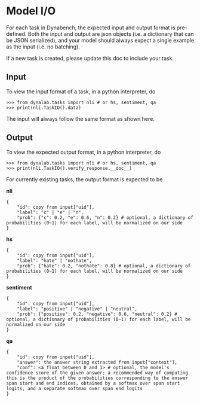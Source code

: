 # Model I/O

For each task in Dynabench, the expected input and output format is pre-defined. Both the input and output are json objects (i.e. a dictionary that can be JSON serialized), and your model should always expect a single example as the input (i.e. no batching).

If a new task is created, please update this doc to include your task.

## Input
To view the input format of a task, in a python interpreter, do
```
>>> from dynalab.tasks import nli # or hs, sentiment, qa
>>> print(nli.TaskIO().data)
```
The input will always follow the same format as shown here.

## Output
To view the expected output format, in a python interpreter, do
```
>>> from dynalab.tasks import nli # or hs, sentiment, qa
>>> print(nli.TaskIO().verify_response.__doc__)
```
For currently existing tasks, the output format is expected to be

**nli**
```
{
    "id": copy from input["uid"],
    "label": "c" | "e" | "n",
    "prob": {"c": 0.2, "e": 0.6, "n": 0.2} # optional, a dictionary of probabilities (0~1) for each label, will be normalized on our side
}
```
**hs**
```
{
    "id": copy from input["uid"],
    "label": "hate" | "nothate",
    "prob": {"hate": 0.2, "nothate": 0.8} # optional, a dictionary of probabilities (0~1) for each label, will be normalized on our side
}
```
**sentiment**
```
{
    "id": copy from input["uid"],
    "label": "positive" | "negative" | "neutral",
    "prob": {"positive": 0.2, "negative": 0.6, "neutral": 0.2} # optional, a dictionary of probabilities (0~1) for each label, will be normalized on our side
}
```
**qa**
```
{
    "id": copy from input["uid"],
    "answer": the answer string extracted from input["context"],
    "conf": <a float between 0 and 1> # optional, the model's confidence score of the given answer; a recommended way of computing this is the product of the probabilities corresponding to the answer span start and end indices, obtained by a softmax over span start logits, and a separate softmax over span end logits
}
```
